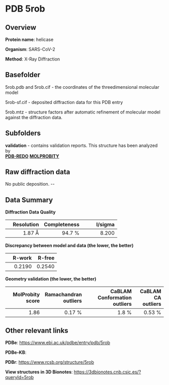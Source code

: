 # PDB 5rob

## Overview

**Protein name**: helicase

**Organism**: SARS-CoV-2

**Method**: X-Ray Diffraction



## Basefolder

5rob.pdb and 5rob.cif - the coordinates of the threedimensional molecular model

5rob-sf.cif - deposited diffraction data for this PDB entry

5rob.mtz - structure factors after automatic refinement of molecular model against the diffraction data.

## Subfolders





**validation** - contains validation reports. This structure has been analyzed by <br> [**PDB-REDO**](https://github.com/thorn-lab/coronavirus_structural_task_force/tree/master/pdb/helicase/SARS-CoV-2/5rob/validation/pdb-redo) [**MOLPROBITY**](https://github.com/thorn-lab/coronavirus_structural_task_force/tree/master/pdb/helicase/SARS-CoV-2/5rob/validation/molprobity)    



## Raw diffraction data

No public deposition. --<br> 

## Data Summary
**Diffraction Data Quality**

|   | Resolution | Completeness| I/sigma |
|---|-------------:|----------------:|--------------:|
|   |1.87 Å|94.7  %|<img width=50/>8.200|

**Discrepancy between model and data (the lower, the better)**

|   | **R-work**| **R-free**   
|---|-------------:|----------------:|           
||  0.2190|  0.2540|

**Geometry validation (the lower, the better)**

|   |**MolProbity<br>score**| **Ramachandran<br>outliers** | **CaBLAM<br>Conformation outliers** | **CaBLAM<br>CA outliers** |
|---|-------------:|----------------:|----------------:|----------------:|
||  1.86|  0.17 %|1.8 %|0.53 %|

 

 



## Other relevant links 
**PDBe**:  https://www.ebi.ac.uk/pdbe/entry/pdb/5rob

**PDBe-KB**:  
 
**PDBr**: https://www.rcsb.org/structure/5rob 

**View structures in 3D Bionotes**: https://3dbionotes.cnb.csic.es/?queryId=5rob

